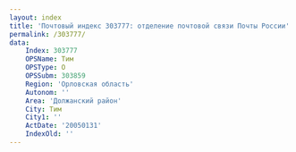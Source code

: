 ```yaml
---
layout: index
title: 'Почтовый индекс 303777: отделение почтовой связи Почты России'
permalink: /303777/
data:
    Index: 303777
    OPSName: Тим
    OPSType: О
    OPSSubm: 303859
    Region: 'Орловская область'
    Autonom: ''
    Area: 'Должанский район'
    City: Тим
    City1: ''
    ActDate: '20050131'
    IndexOld: ''
---
```

